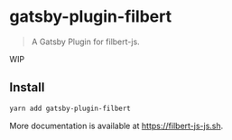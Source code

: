 # gatsby-plugin-filbert

> A Gatsby Plugin for filbert-js.

WIP

## Install

```bash
yarn add gatsby-plugin-filbert
```

More documentation is available at https://filbert-js-js.sh.
